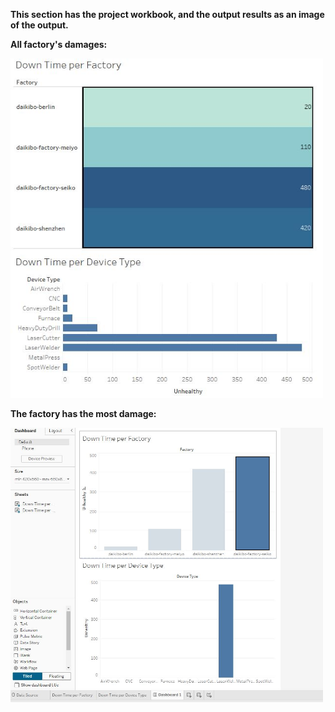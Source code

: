 **This section has the project workbook, and the output results as an image of the output.**

**All factory's damages:**

<img src="https://github.com/MohidulHaqueTushar/Dashboards/blob/main/deloitte_data_analysis/All_Output.JPG" width="500"/>



**The factory has the most damage:**

<img src="https://github.com/MohidulHaqueTushar/Dashboards/blob/main/deloitte_data_analysis/FilteredOutput.JPG" width="500"/>
